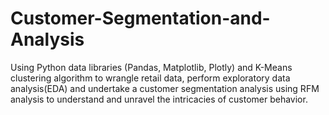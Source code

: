 # Customer-Segmentation-and-Analysis
Using Python data libraries (Pandas, Matplotlib, Plotly) and K-Means clustering algorithm to wrangle retail data, perform exploratory data analysis(EDA) and undertake a customer segmentation analysis using RFM analysis to understand and unravel the intricacies of customer behavior.
